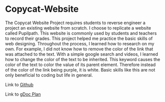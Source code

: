 # Copycat-Website

The Copycat Website Project requires students to reverse engineer a project an existing website from scratch. I choose to replicate a website called Pupilpath. This website is commonly used by students and teachers to record their grades. This project helped me practice the basic skills of web designing. Throughout the process, I learned how to research on my own. For example, I did not know how to remove the color of the link that was attached to the text. With a simple google search and videos, I learned how to change the color of the text to be inherited. This keyword causes the color of the text to color the value of its parent element. Therefore instead of the color of the link being purple, it is white. Basic skills like this are not only beneficial to coding but life in general. 

Link to <a href="https://github.com/AlanananL7377/copycat-website">Github</a>

Link to <a href="https://docs.google.com/document/d/1ZzTMQb7ykBLj-q1pYV1b4hPehQC5OCE9R6GquyuJgn0/edit?usp=sharing">gDoc Plan</a>
